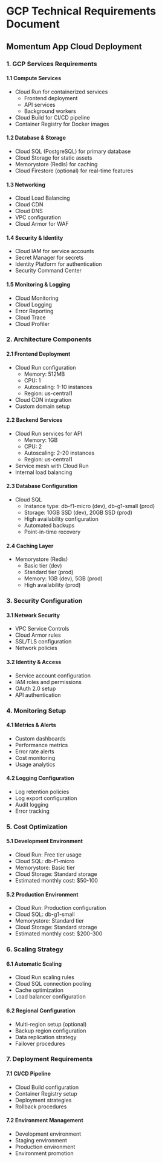 # GCP Technical Requirements Document
## Momentum App Cloud Deployment

### 1. GCP Services Requirements

#### 1.1 Compute Services
- Cloud Run for containerized services
  - Frontend deployment
  - API services
  - Background workers
- Cloud Build for CI/CD pipeline
- Container Registry for Docker images

#### 1.2 Database & Storage
- Cloud SQL (PostgreSQL) for primary database
- Cloud Storage for static assets
- Memorystore (Redis) for caching
- Cloud Firestore (optional) for real-time features

#### 1.3 Networking
- Cloud Load Balancing
- Cloud CDN
- Cloud DNS
- VPC configuration
- Cloud Armor for WAF

#### 1.4 Security & Identity
- Cloud IAM for service accounts
- Secret Manager for secrets
- Identity Platform for authentication
- Security Command Center

#### 1.5 Monitoring & Logging
- Cloud Monitoring
- Cloud Logging
- Error Reporting
- Cloud Trace
- Cloud Profiler

### 2. Architecture Components

#### 2.1 Frontend Deployment
- Cloud Run configuration
  - Memory: 512MB
  - CPU: 1
  - Autoscaling: 1-10 instances
  - Region: us-central1
- Cloud CDN integration
- Custom domain setup

#### 2.2 Backend Services
- Cloud Run services for API
  - Memory: 1GB
  - CPU: 2
  - Autoscaling: 2-20 instances
  - Region: us-central1
- Service mesh with Cloud Run
- Internal load balancing

#### 2.3 Database Configuration
- Cloud SQL
  - Instance type: db-f1-micro (dev), db-g1-small (prod)
  - Storage: 10GB SSD (dev), 20GB SSD (prod)
  - High availability configuration
  - Automated backups
  - Point-in-time recovery

#### 2.4 Caching Layer
- Memorystore (Redis)
  - Basic tier (dev)
  - Standard tier (prod)
  - Memory: 1GB (dev), 5GB (prod)
  - High availability (prod)

### 3. Security Configuration

#### 3.1 Network Security
- VPC Service Controls
- Cloud Armor rules
- SSL/TLS configuration
- Network policies

#### 3.2 Identity & Access
- Service account configuration
- IAM roles and permissions
- OAuth 2.0 setup
- API authentication

### 4. Monitoring Setup

#### 4.1 Metrics & Alerts
- Custom dashboards
- Performance metrics
- Error rate alerts
- Cost monitoring
- Usage analytics

#### 4.2 Logging Configuration
- Log retention policies
- Log export configuration
- Audit logging
- Error tracking

### 5. Cost Optimization

#### 5.1 Development Environment
- Cloud Run: Free tier usage
- Cloud SQL: db-f1-micro
- Memorystore: Basic tier
- Cloud Storage: Standard storage
- Estimated monthly cost: $50-100

#### 5.2 Production Environment
- Cloud Run: Production configuration
- Cloud SQL: db-g1-small
- Memorystore: Standard tier
- Cloud Storage: Standard storage
- Estimated monthly cost: $200-300

### 6. Scaling Strategy

#### 6.1 Automatic Scaling
- Cloud Run scaling rules
- Cloud SQL connection pooling
- Cache optimization
- Load balancer configuration

#### 6.2 Regional Configuration
- Multi-region setup (optional)
- Backup region configuration
- Data replication strategy
- Failover procedures

### 7. Deployment Requirements

#### 7.1 CI/CD Pipeline
- Cloud Build configuration
- Container Registry setup
- Deployment strategies
- Rollback procedures

#### 7.2 Environment Management
- Development environment
- Staging environment
- Production environment
- Environment promotion 